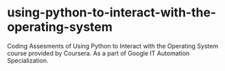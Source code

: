 # using-python-to-interact-with-the-operating-system
Coding Assesments of Using Python to Interact with the Operating System course provided by Coursera. As a part of Google IT Automation Specialization.
